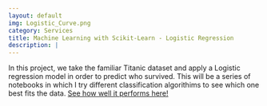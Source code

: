 ```yaml
---
layout: default
img: Logistic_Curve.png
category: Services
title: Machine Learning with Scikit-Learn - Logistic Regression
description: |
---
```

In this project, we take the familiar Titanic dataset and apply a Logistic regression model in order to predict who survived. This will be a series of notebooks in which I try different classification algorithims to see which one best fits the data. [See how well it performs here!](http://nbviewer.jupyter.org/github/robinphetsa/data-projects/blob/master/Projects/Titanic/Logistic%20Regression%20on%20the%20Titanic%20data%20set.ipynb?flush_cache=true)
